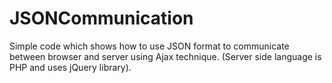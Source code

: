 # JSONCommunication
Simple code which shows how to use JSON format to communicate between browser and server using Ajax technique. (Server side language is PHP and uses jQuery library).
